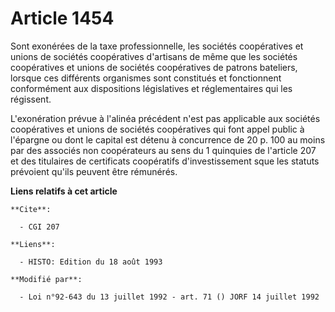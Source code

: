 # Article 1454

Sont exonérées de la taxe professionnelle, les sociétés coopératives et unions de sociétés coopératives d'artisans de même
que les sociétés coopératives et unions de sociétés coopératives de patrons bateliers, lorsque ces différents organismes sont
constitués et fonctionnent conformément aux dispositions législatives et réglementaires qui les régissent.

L'exonération prévue à l'alinéa précédent n'est pas applicable aux sociétés coopératives et unions de sociétés coopératives
qui font appel public à l'épargne ou dont le capital est détenu à concurrence de 20 p. 100 au moins par des associés non
coopérateurs au sens du 1 quinquies de l'article 207 et des titulaires de certificats coopératifs d'investissement sque les
statuts prévoient qu'ils peuvent être rémunérés.

**Liens relatifs à cet article**

	**Cite**:

	  - CGI 207

	**Liens**:

	  - HISTO: Edition du 18 août 1993

	**Modifié par**:

	  - Loi n°92-643 du 13 juillet 1992 - art. 71 () JORF 14 juillet 1992
